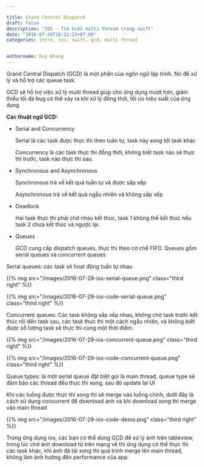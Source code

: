 ```yaml
---

title: Grand Central Dispatch
draft: false
description: "IOS - Tìm hiểu multi thread trong swift"
date: "2016-07-29T16:21:23+07:00"
categories: intro, ios, swift, gcd, multi thread


authorname: Duy Khang
---
```


Grand Central Dispatch (GCD) là một phần của ngôn ngữ lập trình. Nó để xử lý và hỗ trợ các queue task.

  GCD sẽ hỗ trợ việc xử lý multi thread giúp cho ứng dụng mượt hơn, giảm thiểu tối đa bug có thể xảy ra khi xử lý đồng thời, tối ưu hiệu suất của ứng dụng

**Các thuật ngữ GCD:**

* Serial and Concurrency

	Serial là các task được thực thi theo tuần tự, task này xong tới task khác

	Concurrency là các task thực thi đồng thời, không biết task nào sẽ thực thi trước, task nào thực thi sau.

* Synchronous and Asynchronous

	Synchronous trả về kết quả tuần tự và được sắp xếp 

	Asynchronous trả về kết quả ngẩu nhiên và không sắp xếp

* Deadlock

	Hai task thực thi phải chờ nhau kết thúc, task 1 không thể kết thúc nếu task 2 chưa kết thúc và ngược lại.

* Queues

	GCD cung cấp dispatch queues, thực thi theo cơ chế FIFO. Queues gồm serial queues và concurrent queues

Serial queues: các task sẽ hoạt động tuần tự nhau

{{% img src="/images/2016-07-29-ios-serial-queue.png" class="third right" %}}

{{% img src="/images/2016-07-29-ios-code-serial-queue.png" class="third right" %}}

Concurrent queues: Các task không sắp xếp nhau, không chờ task trước kết thúc rồi đến task sau, các task thực thi một cách ngẩu nhiên, và không biết được số lượng task sẽ thực thi cùng một thời điểm.

{{% img src="/images/2016-07-29-ios-concurrent-queue.png" class="third right" %}}

{{% img src="/images/2016-07-29-ios-code-concurrent-queue.png" class="third right" %}}

Queue types: là một serial queue đặt biệt gọi là main thread, queue type sẽ đảm bảo các thread đều thực thi xong, sau đó update lại UI

Khi các luồng được thực thi xong thì sẽ merge vào luồng chính, dưới đây là cách sử dụng concurrent để download ảnh và khi download xong thì merge vào main thread

{{% img src="/images/2016-07-29-ios-code-demo.png" class="third right" %}}

Trong ứng dụng ios, các bạn có thể dùng GCD để xử lý ảnh trên tableview, trong lúc chờ ảnh download từ trên mạng về thì ứng dụng có thể thực thi các task khác, khi ảnh đã tải xong thì quá trình merge lên main thread, không làm ảnh hưởng đến performance của app.


